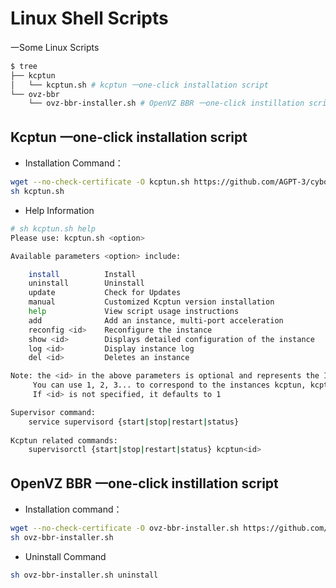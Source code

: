 # Linux Shell Scripts

一Some Linux Scripts

```sh
$ tree
├── kcptun
│   └── kcptun.sh # kcptun 一one-click installation script
└── ovz-bbr
    └── ovz-bbr-installer.sh # OpenVZ BBR 一one-click instillation script
```

## Kcptun 一one-click installation script

* Installation Command：

```sh
wget --no-check-certificate -O kcptun.sh https://github.com/AGPT-3/cyboys-shell-scripts/raw/master/kcptun/kcptun.sh
sh kcptun.sh
```

* Help Information

```sh
# sh kcptun.sh help
Please use: kcptun.sh <option>

Available parameters <option> include:

    install          Install
    uninstall        Uninstall
    update           Check for Updates
    manual           Customized Kcptun version installation
    help             View script usage instructions
    add              Add an instance, multi-port acceleration
    reconfig <id>    Reconfigure the instance
    show <id>        Displays detailed configuration of the instance
    log <id>         Display instance log
    del <id>         Deletes an instance

Note: the <id> in the above parameters is optional and represents the ID of the instance.
     You can use 1, 2, 3... to correspond to the instances kcptun, kcptun2, kcptun3... respectively.
     If <id> is not specified, it defaults to 1

Supervisor command:
    service supervisord {start|stop|restart|status}
                        
Kcptun related commands:
    supervisorctl {start|stop|restart|status} kcptun<id>

```

## OpenVZ BBR 一one-click instillation script

* Installation command：

```sh
wget --no-check-certificate -O ovz-bbr-installer.sh https://github.com/AGPT-3/cyboys-shell-scripts/raw/master/ovz-bbr/ovz-bbr-installer.sh
sh ovz-bbr-installer.sh
```

* Uninstall Command

```sh
sh ovz-bbr-installer.sh uninstall
```
